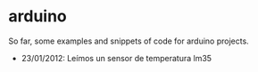 arduino
=======

So far, some examples and snippets of code for arduino projects.

* 23/01/2012: Leímos un sensor de temperatura lm35
